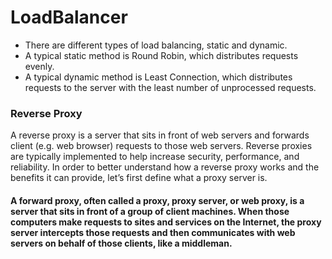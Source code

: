 # LoadBalancer
- There are different types of load balancing, static and dynamic.
- A typical static method is Round Robin, which distributes requests evenly.
- A typical dynamic method is Least Connection, which distributes requests to the server with the least number of unprocessed requests.

### Reverse Proxy 
A reverse proxy is a server that sits in front of web servers and forwards client (e.g. web browser) requests to those web servers. Reverse proxies are typically implemented to help increase security, performance, and reliability. In order to better understand how a reverse proxy works and the benefits it can provide, let’s first define what a proxy server is.

#### A forward proxy, often called a proxy, proxy server, or web proxy, is a server that sits in front of a group of client machines. When those computers make requests to sites and services on the Internet, the proxy server intercepts those requests and then communicates with web servers on behalf of those clients, like a middleman.

